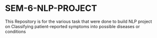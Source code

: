 # SEM-6-NLP-PROJECT
This Repository is for the various task that were done to build NLP project on Classifying patient-reported symptoms into possible diseases or conditions
